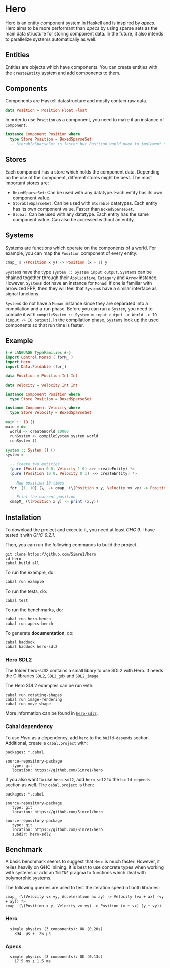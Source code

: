 # Hero

Hero is an entity component system in Haskell and is inspired by [_apecs_](https://github.com/jonascarpay/apecs). Hero aims to be more performant than _apecs_ by using sparse sets as the main data structure for storing component data. In the future, it also intends to parallelize systems automatically as well.

## Entities

Entities are objects which have components. You can create entities with the `createEntity` system and add components to them.

## Components

Components are Haskell datastructure and mostly contain raw data.

```haskell
data Position = Position Float Float
```

In order to use `Position` as a component, you need to make it an instance of `Component`.

```haskell
instance Component Position where
  type Store Position = BoxedSparseSet 
  -- StorableSparseSet is faster but Position would need to implement Storable
```

## Stores

Each component has a store which holds the component data. Depending on the use of the component, different stores might be best. 
The most important stores are:
- `BoxedSparseSet`: Can be used with any datatype. Each entity has its own component value.
- `StorableSparseSet`: Can be used with `Storable` datatypes. Each entity has its own component value. Faster than `BoxedSparseSet`.
- `Global`: Can be used with any datatype. Each entity has the same component value. Can also be accessed without an entity.

## Systems

Systems are functions which operate on the components of a world. For example, you can map the `Position` component of every entity:

```haskell
cmap_ $ \(Position x y) -> Position (x + 1) y
```

`System`s have the type `system :: System input output`. `System`s can be chained together through their `Applicative`, `Category` and `Arrow` instance. However, `System`s dot have an instance for `Monad`! If one is familiar with arrowized FRP, then they will feel that `System`s have a similar interface as signal functions.

`System`s do not have a `Monad` instance since they are separated into a compilation and a run phase. Before you can run a `System`, you need to compile it with `compileSystem :: System m input output -> World -> IO (input -> IO output)`. In the compilation phase, `System`s look up the used components so that run time is faster.

## Example

```haskell
{-# LANGUAGE TypeFamilies #-}
import Control.Monad ( forM_ )
import Hero
import Data.Foldable (for_)

data Position = Position Int Int

data Velocity = Velocity Int Int

instance Component Position where
  type Store Position = BoxedSparseSet

instance Component Velocity where
  type Store Velocity = BoxedSparseSet

main :: IO ()
main = do
  world <- createWorld 10000
  runSystem <- compileSystem system world
  runSystem ()

system :: System () ()
system =
  
  -- Create two entities
  (pure (Position 0 0, Velocity 1 0) >>> createEntity) *>
  (pure (Position 10 0, Velocity 0 1) >>> createEntity) *>
  
  -- Map position 10 times
  for_ [1..10] (\_ -> cmap_ (\(Position x y, Velocity vx vy) -> Position (x + vx) (y + vy))) *>

  -- Print the current position
  cmapM_ (\(Position x y) -> print (x,y))
```

## Installation

To download the project and execute it, you need at least _GHC 9_. I have tested it with _GHC 9.2.1_.

Then, you can run the following commands to build the project.
```
git clone https://github.com/Simre1/hero
cd hero
cabal build all
```

To run the example, do:
```
cabal run example
```

To run the tests, do:
```
cabal test
```

To run the benchmarks, do:
```
cabal run hero-bench
cabal run apecs-bench
```

To generate **documentation**, do:
```
cabal haddock
cabal haddock hero-sdl2
```

### Hero SDL2

The folder hero-sdl2 contains a small libary to use SDL2 with Hero. It needs the C libraries `SDL2`, `SDL2_gdx` and `SDL2_image`.

The Hero SDL2 examples can be run with:

```
cabal run rotating-shapes
cabal run image-rendering
cabal run move-shape
```

More information can be found in [`hero-sdl2`](hero-sdl2/README.md).

### Cabal dependency

To use _Hero_ as a dependency, add `hero` to the `build-depends` section. Additional, create a `cabal.project` with: 
```
packages: *.cabal

source-repository-package
   type: git
   location: https://github.com/Simre1/hero
```

If you also want to use `hero-sdl2`, add `hero-sdl2` to the `build-depends` section as well. The `cabal.project` is then:
```
packages: *.cabal

source-repository-package
   type: git
   location: https://github.com/Simre1/hero

source-repository-package
   type: git
   location: https://github.com/Simre1/hero
   subdir: hero-sdl2
```

## Benchmark

A basic benchmark seems to suggest that `Hero` is much faster. However, it relies heavily on
GHC inlining. It is best to use concrete types when working with systems or add an `INLINE` pragma to 
functions which deal with polymorphic systems.

The following queries are used to test the iteration speed of both libraries:
```
cmap_ (\(Velocity vx vy, Acceleration ax ay) -> Velocity (vx + ax) (vy + ay)) *>
cmap_ (\(Position x y, Velocity vx vy) -> Position (x + vx) (y + vy))
```

### Hero

```
  simple physics (3 components): OK (0.20s)
    394  μs ±  25 μs
```

### Apecs

```
  simple physics (3 components): OK (0.13s)
    17.5 ms ± 1.5 ms
```
